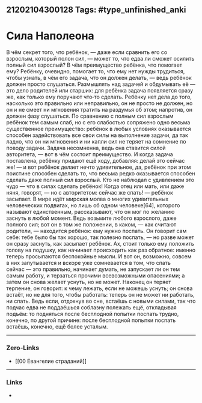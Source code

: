 21202104300128
Tags: #type_unfinished_anki 
---
# Сила Наполеона

В чём секрет того, что ребёнок, — даже если сравнить его со взрослым, который полон сил, — может то, что едва ли сможет осилить полный сил взрослый? В чём преимущество ребёнка, что помогает ему? Ребёнку, очевидно, помогает то, что ему нет нужды трудиться, чтобы узнать, в чём его задача, что он должен делать, — ведь ребёнок должен просто слушаться. Размышлять над задачей и обдумывать её — это дело родителей или старших: для ребёнка задача появляется сразу же, как только ему поручают что‑то сделать. Ребёнку нет дела до того, насколько это правильно или неправильно, он не просто не должен, но он и не смеет ни мгновения тратить на раздумья об этом; напротив, он должен фазу слушаться. По сравнению с полным сил взрослым ребёнок тем самым слаб, но с его слабостью сопряжено одно весьма существенное преимущество: ребёнок в любых условиях оказывается способен задействовать все свои силы на выполнение задачи, да так ладно, что он ни мгновения и ни капли сил не теряет на сомнение по поводу задачи. Задача несомненна, ведь она ставится силой авторитета, — вот в чём состоит преимущество. И когда задача поставлена, ребёнку придают ещё ходу, добавляя: делай это сейчас же! — и вот ребёнок делает нечто удивительное, да, ребёнок при этом поистине способен сделать то, что весьма редко оказывается способен сделать даже полный сил взрослый. Кто не наблюдал с удивлением это чудо — что в силах сделать ребёнок! Когда отец или мать, или даже няня, говорят, — но с авторитетом: сейчас же спать! — ребёнок засыпает. В мире идёт мирская молва о многих удивительных человеческих подвигах, но лишь об одном человеке[64], которого называют единственным, рассказывают, что он мог по желанию заснуть в любой момент. Ведь возьмите любого взрослого, даже полного сил; вот он в том же положении, в каком, — как считают родители, — находится ребёнок: ему нужно поспать. Он говорит сам себе: тебе было бы так хорошо, так полезно поспать, — но разве может он сразу заснуть, как засыпает ребёнок. Ах, стоит только ему положить голову на подушку, как начинает происходить как раз обратное: именно теперь просыпаются беспокойные мысли. И вот он, возможно, совсем в них запутывается и вскоре уже сомневается в том, что спать сейчас — это правильно, начинает думать, не запускает ли он тем самым работу, и терзаться прочими всевозможными опасениями; а затем он снова желает уснуть, но не может. Наконец он теряет терпение, он говорит: к чему лежать, если не можешь уснуть; он снова встаёт, но не для того, чтобы работать: теперь он не может ни работать, ни спать. Ведь если, отдохнув во сне, встаёшь с новыми силами, так что подчас едва не поддаёшься соблазну полежать ещё, откладывая подъём: то подняться после бесплодной попытки поспать трудно, конечно, по другой причине: после бесплодной попытки поспать встаёшь, конечно, ещё более усталым.

---
### Zero-Links
- [[00 Евангелие страданий]]
---
### Links
-
